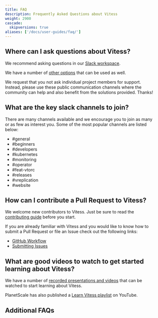 ```yaml
---
title: FAQ
description: Frequently Asked Questions about Vitess
weight: 2900
cascade:
  skipversions: true
aliases: ['/docs/user-guides/faq/']
---
```


## Where can I ask questions about Vitess?

We recommend asking questions in our [Slack workspace](https://vitess.io/slack). 

We have a number of [other options](https://vitess.io/community/) that can be used as well.

We request that you not ask individual project members for support. Instead, please use these public communication channels where the community can help and also benefit from the solutions provided. Thanks!

## What are the key slack channels to join?

There are many channels available and we encourage you to join as many or as few as interest you. Some of the most popular channels are listed below:

* #general
* #beginners
* #developers
* #kubernetes
* #monitoring
* #operator
* #feat-vtorc
* #releases
* #vreplication
* #website

## How can I contribute a Pull Request to Vitess?

We welcome new contributors to Vitess. Just be sure to read the [ contributing guide](../contributing/) before you start.

If you are already familiar with Vitess and you would like to know how to submit a Pull Request or file an Issue check out the following links:

* [GitHub Workflow](../contributing/github-workflow/)
* [Submitting Issues](../contributing/github-workflow/#submitting-issues)

## What are good videos to watch to get started learning about Vitess?

We have a number of [recorded presentations and videos](../learning-resources/) that can be watched to start learning about Vitess.

PlanetScale has also published a [Learn Vitess playlist](https://www.youtube.com/playlist?list=PLQiYtJSQdSEAJqEa5rh7Xa-RVCZWGzADN) on YouTube.

## Additional FAQs

